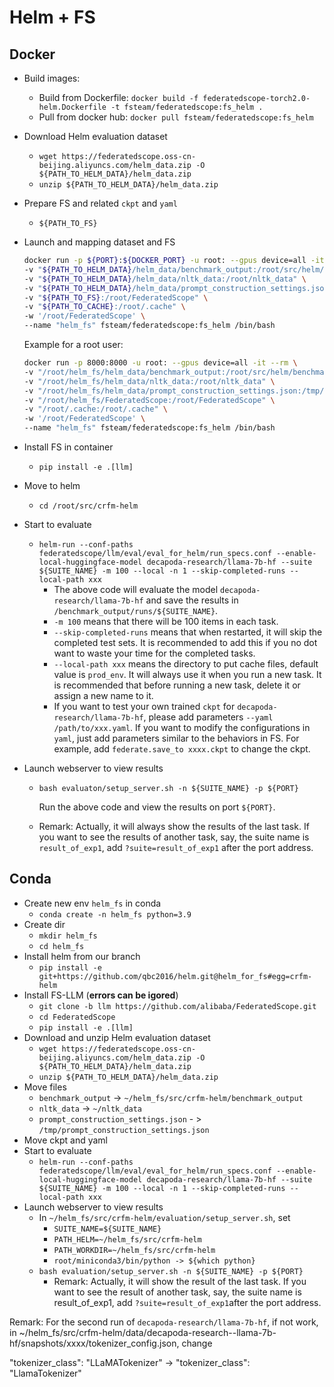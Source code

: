 # Helm + FS

## Docker

* Build images:
  * Build from Dockerfile: `docker build -f federatedscope-torch2.0-helm.Dockerfile -t fsteam/federatedscope:fs_helm .`
  * Pull from docker hub: `docker pull fsteam/federatedscope:fs_helm`

* Download Helm evaluation dataset

  * `wget https://federatedscope.oss-cn-beijing.aliyuncs.com/helm_data.zip -O ${PATH_TO_HELM_DATA}/helm_data.zip`
  * `unzip ${PATH_TO_HELM_DATA}/helm_data.zip`

* Prepare FS and related `ckpt` and `yaml`

  * `${PATH_TO_FS}`

* Launch and mapping dataset and FS

  ```bash
  docker run -p ${PORT}:${DOCKER_PORT} -u root: --gpus device=all -it --rm \
  -v "${PATH_TO_HELM_DATA}/helm_data/benchmark_output:/root/src/helm/benchmark_output" \
  -v "${PATH_TO_HELM_DATA}/helm_data/nltk_data:/root/nltk_data" \
  -v "${PATH_TO_HELM_DATA}/helm_data/prompt_construction_settings.json:/tmp/prompt_construction_settings.json" \
  -v "${PATH_TO_FS}:/root/FederatedScope" \
  -v "${PATH_TO_CACHE}:/root/.cache" \
  -w '/root/FederatedScope' \
  --name "helm_fs" fsteam/federatedscope:fs_helm /bin/bash
  ```

  Example for a root user:

  ```bash
  docker run -p 8000:8000 -u root: --gpus device=all -it --rm \
  -v "/root/helm_fs/helm_data/benchmark_output:/root/src/helm/benchmark_output" \
  -v "/root/helm_fs/helm_data/nltk_data:/root/nltk_data" \
  -v "/root/helm_fs/helm_data/prompt_construction_settings.json:/tmp/prompt_construction_settings.json" \
  -v "/root/helm_fs/FederatedScope:/root/FederatedScope" \
  -v "/root/.cache:/root/.cache" \
  -w '/root/FederatedScope' \
  --name "helm_fs" fsteam/federatedscope:fs_helm /bin/bash
  ```

* Install FS in container

  * `pip install -e .[llm]`

* Move to helm

  * `cd /root/src/crfm-helm`

* Start to evaluate

  * `helm-run --conf-paths federatedscope/llm/eval/eval_for_helm/run_specs.conf --enable-local-huggingface-model decapoda-research/llama-7b-hf --suite ${SUITE_NAME} -m 100 --local -n 1 --skip-completed-runs --local-path xxx` 
    * The above code will evaluate the model `decapoda-research/llama-7b-hf` and save the results in `/benchmark_output/runs/${SUITE_NAME}`. 
    * `-m 100` means that there will be 100 items in each task.
    * `--skip-completed-runs` means that when restarted, it will skip the completed test sets. It is recommended to add this if you no dot want to waste your time for the completed tasks.
    * `--local-path xxx` means the directory to put cache files, default value is `prod_env`. It will always use it when you run a new task. It is recommended that before running a new task, delete it or assign a new name to it.
    * If you want to test your own trained `ckpt` for `decapoda-research/llama-7b-hf`, please add parameters `--yaml /path/to/xxx.yaml`. If you want to modify the configurations in `yaml`, just add parameters similar to the behaviors in FS. For example, add `federate.save_to xxxx.ckpt` to change the ckpt. 
* Launch webserver to view results
  * `bash evaluaton/setup_server.sh -n ${SUITE_NAME} -p ${PORT}`

    Run the above code and view the results on port `${PORT}`.
  * Remark: Actually, it will always show the results of the last task. If you want to see the results of another task, say, the suite name is `result_of_exp1`, add `?suite=result_of_exp1` after the port address.

## Conda

* Create new env `helm_fs` in conda
  * `conda create -n helm_fs python=3.9`
* Create dir
  * `mkdir helm_fs` 
  * `cd helm_fs`
* Install helm from our branch
  * `pip install -e git+https://github.com/qbc2016/helm.git@helm_for_fs#egg=crfm-helm`
* Install FS-LLM (**errors can be igored**)
  * `git clone -b llm https://github.com/alibaba/FederatedScope.git`
  * `cd FederatedScope`
  * `pip install -e .[llm]`
* Download and unzip Helm evaluation dataset
  * `wget https://federatedscope.oss-cn-beijing.aliyuncs.com/helm_data.zip -O ${PATH_TO_HELM_DATA}/helm_data.zip`
  * `unzip ${PATH_TO_HELM_DATA}/helm_data.zip`
* Move files
  * `benchmark_output` -> `~/helm_fs/src/crfm-helm/benchmark_output`
  * `nltk_data` -> `~/nltk_data`
  * `prompt_construction_settings.json` - > `/tmp/prompt_construction_settings.json`
* Move ckpt and yaml
* Start to evaluate
  * `helm-run --conf-paths federatedscope/llm/eval/eval_for_helm/run_specs.conf --enable-local-huggingface-model decapoda-research/llama-7b-hf --suite ${SUITE_NAME} -m 100 --local -n 1 --skip-completed-runs --local-path xxx`
* Launch webserver to view results
  * In `~/helm_fs/src/crfm-helm/evaluation/setup_server.sh`, set 
    * `SUITE_NAME=${SUITE_NAME}`
    * `PATH_HELM=~/helm_fs/src/crfm-helm`
    * `PATH_WORKDIR=~/helm_fs/src/crfm-helm`
    * `root/miniconda3/bin/python -> ${which python}`
  * `bash evaluation/setup_server.sh -n ${SUITE_NAME} -p ${PORT}`
    * Remark: Actually, it will show the result of the last task. If you want to see the result of another task, say, the suite name is result_of_exp1, add `?suite=result_of_exp1`after the port address.

Remark: For the second run of `decapoda-research/llama-7b-hf`, if not work, in ~/helm_fs/src/crfm-helm/data/decapoda-research--llama-7b-hf/snapshots/xxxx/tokenizer_config.json, change

"tokenizer_class": "LLaMATokenizer" -> "tokenizer_class": "LlamaTokenizer"

